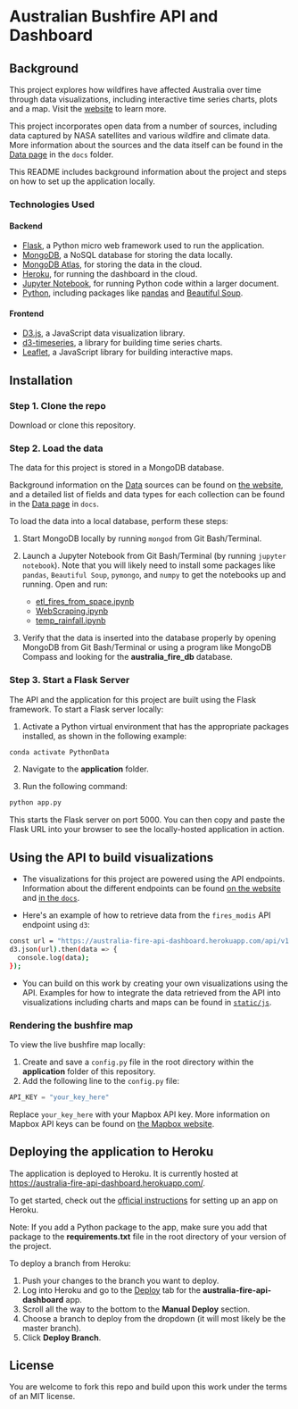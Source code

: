 # Australian Bushfire API and Dashboard

## Background

This project explores how wildfires have affected Australia over time through data visualizations, including interactive time series charts, plots and a map. Visit the [website](https://australia-fire-api-dashboard.herokuapp.com/) to learn more.

This project incorporates open data from a number of sources, including data captured by NASA satellites and various wildfire and climate data. More information about the sources and the data itself can be found in the [Data page](./docs/data.md) in the `docs` folder.

This README includes background information about the project and steps on how to set up the application locally.

### Technologies Used

#### Backend

- [Flask](https://flask.palletsprojects.com/en/1.1.x/), a Python micro web framework used to run the application.
- [MongoDB](https://www.mongodb.com/), a NoSQL database for storing the data locally.
- [MongoDB Atlas](https://www.mongodb.com/cloud/atlas), for storing the data in the cloud.
- [Heroku](https://www.heroku.com/), for running the dashboard in the cloud.
- [Jupyter Notebook](https://jupyter.readthedocs.io/en/latest/running.html), for running Python code within a larger document.
- [Python](https://www.python.org/), including packages like [pandas](https://pandas.pydata.org/) and [Beautiful Soup](https://pypi.org/project/beautifulsoup4/).

#### Frontend

- [D3.js](https://d3js.org/), a JavaScript data visualization library.
- [d3-timeseries](https://github.com/mcaule/d3-timeseries), a library for building time series charts.
- [Leaflet](https://leafletjs.com/), a JavaScript library for building interactive maps.


## Installation

### Step 1. Clone the repo

Download or clone this repository.

### Step 2. Load the data

The data for this project is stored in a MongoDB database.

Background information on the [Data](https://australia-fire-api-dashboard.herokuapp.com/data) sources can be found on [the website](https://australia-fire-api-dashboard.herokuapp.com/data), and a detailed list of fields and data types for each collection can be found in the [Data page](./docs/data.md) in `docs`.

To load the data into a local database, perform these steps:

1. Start MongoDB locally by running `mongod` from Git Bash/Terminal.
2. Launch a Jupyter Notebook from Git Bash/Terminal (by running `jupyter notebook`). Note that you will likely need to install some packages like `pandas`, `Beautiful Soup`, `pymongo`, and `numpy` to get the notebooks up and running. Open and run:
    * [etl_fires_from_space.ipynb](./etl_fires_from_space.ipynb)
    * [WebScraping.ipynb](./WebScraping.ipynb) 
    * [temp_rainfall.ipynb](./temp_rainfall.ipynb) 

3. Verify that the data is inserted into the database properly by opening MongoDB from Git Bash/Terminal or using a program like MongoDB Compass and looking for the **australia_fire_db** database. 

### Step 3. Start a Flask Server

The API and the application for this project are built using the Flask framework. To start a Flask server locally:

1. Activate a Python virtual environment that has the appropriate packages installed, as shown in the following example:

```bash
conda activate PythonData
```

2. Navigate to the **application** folder.

3. Run the following command:

```bash
python app.py
```

This starts the Flask server on port 5000. You can then copy and paste the Flask URL into your browser to see the locally-hosted application in action.

## Using the API to build visualizations

- The visualizations for this project are powered using the API endpoints.  Information about the different endpoints can be found [on the website](https://australia-fire-api-dashboard.herokuapp.com/api/v1.0/docs) and [in the `docs`](./docs/data.md).

- Here's an example of how to retrieve data from the `fires_modis` API endpoint using `d3`:

```bash
const url = "https://australia-fire-api-dashboard.herokuapp.com/api/v1.0/fires_modis"
d3.json(url).then(data => {
  console.log(data);
});
```

- You can build on this work by creating your own visualizations using the API. Examples for how to integrate the data retrieved from the API into visualizations including charts and maps can be found in [`static/js`](./static/js).

### Rendering the bushfire map 

To view the live bushfire map locally:

1. Create and save a `config.py` file in the root directory within the **application** folder of this repository.
2. Add the following line to the `config.py` file:

```py
API_KEY = "your_key_here"
```

Replace `your_key_here` with your Mapbox API key. More information on Mapbox API keys can be found on [the Mapbox website](https://docs.mapbox.com/help/how-mapbox-works/access-tokens/).

## Deploying the application to Heroku

The application is deployed to Heroku. It is currently hosted at <https://australia-fire-api-dashboard.herokuapp.com/>.

To get started, check out the [official instructions](https://devcenter.heroku.com/articles/git) for setting up an app on Heroku.

Note: If you add a Python package to the app, make sure you add that package to the **requirements.txt** file in the root directory of your version of the project.

To deploy a branch from Heroku:

1. Push your changes to the branch you want to deploy.
2. Log into Heroku and go to the [Deploy](https://dashboard.heroku.com/apps/australia-fire-api-dashboard/deploy/github) tab for the **australia-fire-api-dashboard** app.
3. Scroll all the way to the bottom to the **Manual Deploy** section.
4. Choose a branch to deploy from the dropdown (it will most likely be the master branch).
5. Click **Deploy Branch**.

## License

You are welcome to fork this repo and build upon this work under the terms of an MIT license.
